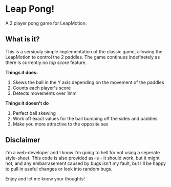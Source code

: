 Leap Pong!
=========

A 2 player pong game for LeapMotion.

## What is it?
This is a sersiouly simple implementation of the classic game, allowing the LeapMotion to control the 2 paddles. The game continues indefinetely as there is currently no _top score_ feature.

**Things it does:**
1. Skews the ball in the Y axis depending on the movement of the paddles
2. Counts each player's score
3. Detects movements over 1mm

**Things it doesn't do**
1. Perfect ball skewing
2. Work off exact values for the ball bumping off the sides and paddles
3. Make you more attractive to the opposite sex 

## Disclaimer
I'm a web-developer and I know I'm going to hell for not using a seperate style-sheet. This code is also provided as-is - it should work, but it might not, and any embarrasement caused by bugs isn't my fault, but I'll be happy to pull in useful changes or look into random bugs.

Enjoy and let me know your thoughts!
